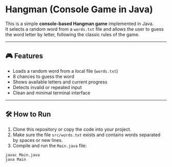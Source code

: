 # Hangman (Console Game in Java)

This is a simple **console-based Hangman game** implemented in Java.  
It selects a random word from a `words.txt` file and allows the user to guess the word letter by letter, following the classic rules of the game.

---

## 🎮 Features

- Loads a random word from a local file (`words.txt`)
- 8 chances to guess the word
- Shows available letters and current progress
- Detects invalid or repeated input
- Clean and minimal terminal interface

---

## 🛠 How to Run

1. Clone this repository or copy the code into your project.
2. Make sure the file `src/words.txt` exists and contains words separated by spaces or new lines.
3. Compile and run the `Main.java` file:

```bash
javac Main.java
java Main

